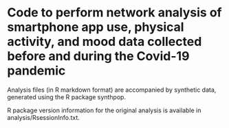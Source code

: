# Code to perform network analysis of smartphone app use, physical activity, and mood data collected before and during the Covid-19 pandemic

Analysis files (in R markdown format) are accompanied by synthetic data, generated using the R package synthpop.

R package version information for the original analysis is available in analysis/RsessionInfo.txt.
